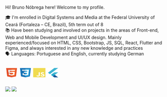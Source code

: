 Hi! Bruno Nóbrega here! Welcome to my profile.

🎓 I'm enrolled in Digital Systems and Media at the Federal University of Ceará (Fortaleza – CE, Brazil), 5th term out of 8<br>
📚 Have been studying and involved on projects in the areas of Front-end, Web and Mobile Development and UI/UX design. Mainly experienced/focused on HTML, CSS, Bootstrap, JS, SQL, React, Flutter and Figma, and always interested in any new knowledge and practices<br>
🗣 Languages: Portuguese and English, currently studying German<br>


 </div>
  <div style="display: inline"> <br>
  <img align="center" alt="nobrnbruno-HTML" height="30" width="40" src="https://raw.githubusercontent.com/devicons/devicon/master/icons/html5/html5-original.svg">
  <img align="center" alt="nobrnbruno-CSS" height="30" width="40" src="https://raw.githubusercontent.com/devicons/devicon/master/icons/css3/css3-original.svg">
  <img align="center" alt="nobrnbruno-Js" height="30" width="40" src="https://raw.githubusercontent.com/devicons/devicon/master/icons/javascript/javascript-plain.svg">
  <img align="center" alt="nobrnbruno-Flutter" height="30" width="40" src="https://raw.githubusercontent.com/devicons/devicon/master/icons/flutter/flutter-original.svg">
</div>
  
 ##
  
  <div> 
  <a href="https://www.linkedin.com/in/brunonobregadev/" target="_blank"><img src="https://img.shields.io/badge/-LinkedIn-%230077B5?style=for-the-badge&logo=linkedin&logoColor=white" target="_blank"></a> 
  <a href = "mailto:bruno.nobrega@alu.ufc.br"><img src="https://img.shields.io/badge/-Email-%23333?style=for-the-badge&logo=gmail&logoColor=white" target="_blank"></a>
  </div>
